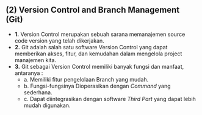 (2) Version Control and Branch Management (Git)
----------------------------------------------

*   **1.** Version Control merupakan sebuah sarana memanajemen source code version yang telah dikerjakan.
*   **2.** Git adalah salah satu software Version Control yang dapat memberikan akses, fitur, dan kemudahan dalam mengelola project manajemen kita.
*   **3.** Git sebagai Version Control memiliki banyak fungsi dan manfaat, antaranya :
    *   a. Memiliki fitur pengelolaan Branch yang mudah.
    *   b. Fungsi-fungsinya Dioperasikan dengan _Command_ yang sederhana.
    *   c. Dapat diintegrasikan dengan software _Third Part_ yang dapat lebih mudah digunakan.
